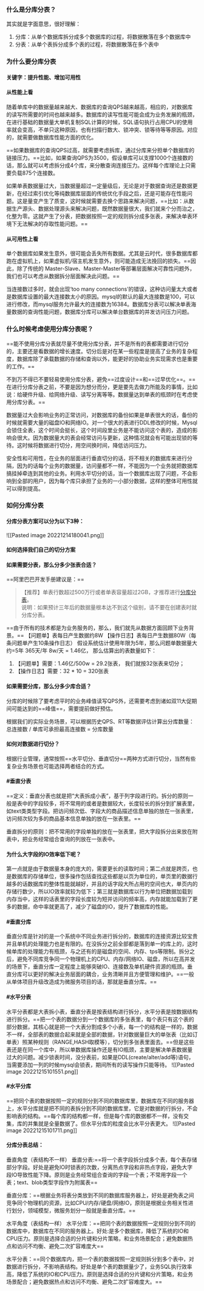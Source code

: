 ### 什么是分库分表？
其实就是字面意思，很好理解：
1. 分库：从单个数据库拆分成多个数据库的过程，将数据散落在多个数据库中
2. 分表：从单个表拆分成多个表的过程，将数据散落在多个表中

### 为什么要分库分表
#### 关键字：提升性能、增加可用性

#### 从性能上看
随着单库中的数据量越来越大、数据库的查询QPS越来越高，相应的，对数据库的读写所需要的时间也越来越多。数据库的读写性能可能会成为业务发展的瓶颈，在进行基础的数据量大单机复制SQL计算的时候，SQL语句执行占用CPU的使用率就会变高，不单只这种原因，也有扫描行数大、锁冲突、锁等待等等原因。对应的，就需要做数据库性能方面的优化。

==如果数据库的查询QPS过高，就需要考虑拆库，通过分库来分担单个数据库的链接压力。==比如，如果查询QPS为3500，假设单库可以支撑1000个连接数的话，那么就可以考虑拆分成4个库，来分散查询连接压力。这样每个库理论上只需要负载875个连接数。

如果单表数据量过大，当数据量超过一定量级后，无论是对于数据查询还是数据更新，在经过索引优化等纯数据库层面的传统优化手段之后，还是可能存在性能问题。这是量变产生了质变，这时候就需要去换个思路来解决问题，==比如：从数据生产源头、数据处理源头来解决问题，既然数据量很大，我们就来个分而治之，化整为零。这就产生了分表，把数据按照一定的规则拆分成多张表，来解决单表环境下无法解决的存取性能问题。==

#### 从可用性上看
单个数据库如果发生意外，很可能会丢失所有数据。尤其是云时代，很多数据库都跑在虚拟机上，如果虚拟机/宿主机发生意外，则可能造成无法挽回的损失。==因此，除了传统的 Master-Slave、Master-Master等部署层面解决可靠性问题外，我们也可以考虑从数据拆分层面解决此问题。==

当连接数过多时，就会出现‘too many connections’的错误，这种访问量太大或者是数据库设置的最大连接数太小的原因。mysql的默认的最大连接数是100，可以进行修改，而mysql服务允许最大的连接数为16384。数据库分表可以解决单表海量数据的查询性能问题，数据库分库可以解决单台数据库的并发访问压力问题。

### 什么时候考虑使用分库分表呢？

==能不使用分库分表就尽量不使用分库分表，并不是所有的表都需要进行切分的，主要还是看数据的增长速度。切分后是对在某一些程度是提高了业务的复杂程度，数据库除了承载数据的存储和查询以外，能更好的协助业务实现需求也是重要的工作。==

不到万不得已不要轻易使用分库分表，避免==过度设计==和==过早优化==。==在进行分库分表之前，不要是因为想分而分，更是要先去做力所能及的事情，比如说：给硬件升级、给网络升级、读写分离等等。数据量达到单表的瓶颈时在考虑使用分库分表。==

数据量过大会影响业务的正常访问，对数据库的备份如果是单表很大的话，备份的时候就需要大量的磁盘IO和网络IO。对一个很大的表进行DDL修改的时候，Mysql会锁住全表，这个时间会挺长，这个时间段里业务是不能访问这个表的，造成的影响会很大。因为数据量大的表会经常访问与更新，这种情况就会有可能出现锁的等待。这时候将数据进行切分，用空间换时间，降低访问压力。

安全性和可用性，在业务的层面进行垂直切分的话，将不相关的数据库来进行分隔，因为的话每个业务的数据量，访问量都不一样，不能因为一个业务就把数据库搞挂掉牵连到其他的业务。利用水平切分的话，当一个数据库出现了问题，不会影响到全部的用户，因为每个库只承担了业务的一小部分数据，这样的整体可用性就可以得到提高。

### 如何分库分表
#### 分库分表方案可以分为以下3种：

![[Pasted image 20221214180041.png]]

#### 如何选择我们自己的切分方案
#### 如果需要分表，那么分多少张表合适？
==阿里巴巴开发手册建议是：==
> 【推荐】单表行数超过500万行或者单表容量超过2GB，才推荐进行[分库分表](https://so.csdn.net/so/search?q=%E5%88%86%E5%BA%93%E5%88%86%E8%A1%A8&spm=1001.2101.3001.7020)。  
> 说明：如果预计三年后的数据量根本达不到这个级别，请不要在创建表时就分库分表。

==由于所有的技术都是为业务服务的，那么，我们就先从数据方面回顾下业务背景。==
【问题单】表每日产生数据约8W
【操作日志】表每日产生数据80W（每条问题单产生10条操作日志）
假设系统估计使用年限为5年，那么问题单数据量大约=5年 365天/年 8w/天 = 1.46亿，
那么估算出的表数量如下：
1. 【问题单】需要：1.46亿/500w = 29.2张表， 我们就按32张表来切分；
2. 【操作日志】需要：32 * 10 = 320张表

#### 如果需要分库，那么分多少库合适？

分库的时候除了要考虑平时的业务峰值读写QPS外，还需要考虑到诸如双11大促期间可能达到的==峰值==，需要提前做好预估。

根据我们的实际业务场景，可以根据历史QPS、RT等数据评估计算出分库数量：
总连接数 / 单库可承担最高连接数  = 分库数量

#### 如何对数据进行切分？

根据行业管理，通常按照==水平切分、垂直切分==两种方式进行切分，当然有些复杂业务场景也可能选择两者结合的方式。

#### #垂直分表
==定义：垂直分表也就是把“大表拆成小表”，基于列字段进行的。拆分的原则一般是表中的字段较多，将不常用的或者是数据较大，长度较长的拆分到扩展表里，如text类类型字段。把访问频次低、字段大的商品描述信息单独的放在一张表里，访问频次较为多的商品基本信息单独的放在一张表里。==

垂直拆分的原则：把不常用的字段单独的放在一张表里，把大字段拆分出来放在附表中，把业务经常组合查询的列放在一张表中。

#### 为什么大字段的IO效率低下呢？

第一点就是由于数据量本身的庞大的，需要更长的读取时间；第二点就是跨页，也是数据库的存储单位，很多操作包括查找这些都是以页为单位的，单页里的数据行越多的话数据库的整体性能就越好，并且的话字段大所占用的空间也大，单页内的存储行数少，所以IO效率就较为低下；第三就是数据库以行为单位把数据加载到内存当中，这样的话表里的字段长度较为短并访问的频率高，内存就能加载到了更多的数据，命中率就更高了，减少了磁盘的IO，提升了数据库的性能。

#### #垂直分库
垂直分库是针对的是一个系统中不同业务进行拆分的，数据库的连接资源比较宝贵并且单机的处理能力也是有限的。在没拆分之前全部都是落到单一的库上的，这时候单库的处理能力有瓶颈，与之还有的是磁盘的空间、内存、tps等限制。拆分之后，避免不同库竞争同一个物理机上的CPU、内存/网络IO、磁盘，所以在高并发的场景下，垂直分库一定程度上能够突破IO、连接数及单机硬件资源的瓶颈。垂直分库可以更好的解决业务层面的耦合，业务清晰并且方便管理和维护。==一般从单体项目升级改造成为微服务项目的话，那就是垂直分库。==

#### #水平分表
水平分表都是大表拆小表，垂直分表是按表结构进行拆分，水平分表是按数据结构进行拆分。==把一个表的数据分到一个数据库的多张表里，每个表只有这个表的部分数据，其核心就是把一个大表分割成多个小表，每一个的结构是一样的，数据不一样，全部表的数据合起来就是全部的数据，针对数据量巨大的单张表（比如订单表）照某种规则（RANGE,HASH取模等），切分到多张表里面去。==但是这些表还是在同一个库中，所以单数据库操作还是有IO瓶颈，主要是解决单表数据量过大的问题。减少锁表时间，没分表前，如果是DDL(create/alter/add等)语句，当需要添加一列的时候mysql会锁表，期间所有的读写操作只能等待。
![[Pasted image 20221215101551.png]]

#### #水平分库
==把同个表的数据按照一定的规则分到不同的数据库里，数据库在不同的服务器上，水平分库就是把不同的表拆分到不同的数据库里，它是对数据的行拆分，不会影响表的结构。==每个库的结构都一样，但是每个库的数据都不一样，没有交集，库的并集就是全量数据了。但水平分库的粒度会比水平分表更大。
![[Pasted image 20221215101711.png]]

#### 分库分表总结：
垂直角度（表结构不一样）
垂直分表:==将一个表字段拆分成多个表，每个表存储部分字段。好处是避免IO时锁表的次数，分离热点字段和非热点字段，避免大字段IO导致性能下降。原则是业务经常组合查询的字段一个表；不常用字段一个表；text、blob类型字段作为附属表==

垂直分库：==根据业务将表分类放到不同的数据库服务器上，好处是避免表之间竞争同个物理机的资源，比如CPU/内存/硬盘/网络IO，原则是根据业务相关性进行划分，领域模型，微服务划分一般就是垂直分库。==

水平角度（表结构一样）
水平分库：==把同个表的数据按照一定规则分到不同的数据库中，数据库在不同的服务器上。好处:是多个数据库，降低了系统的IO和CPU压力。原则是选择合适的分片键和分片策略，和业务场景配合；避免数据热点和访问不均衡、避免二次扩容难度大==

水平分表：==同个数据库内，把一个表的数据按照一定规则拆分到多个表中，对数据进行拆分，不影响表结构。好处是单个表的数据量少了，业务SQL执行效率高，降低了系统的IO和CPU压力。原则是选择合适的分片键和分片策略，和业务场景配合；避免数据热点和访问不均衡、避免二次扩容难度大。==
